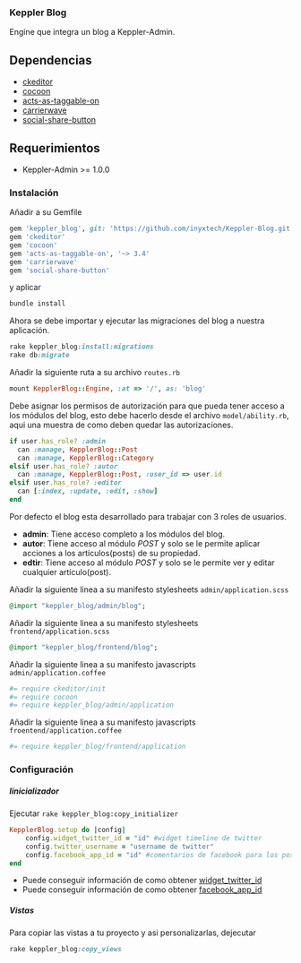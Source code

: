 ### Keppler Blog 

Engine que integra un blog a Keppler-Admin.

## Dependencias

* [ckeditor](https://github.com/galetahub/ckeditor)
* [cocoon](https://github.com/nathanvda/cocoon)
* [acts-as-taggable-on](https://github.com/mbleigh/acts-as-taggable-on)
* [carrierwave](https://github.com/carrierwaveuploader/carrierwave)
* [social-share-button](https://github.com/huacnlee/social-share-button)

## Requerimientos

* Keppler-Admin >= 1.0.0

### Instalación

Añadir a su Gemfile

```ruby
gem 'keppler_blog', git: 'https://github.com/inyxtech/Keppler-Blog.git'
gem 'ckeditor'
gem 'cocoon'
gem 'acts-as-taggable-on', '~> 3.4'
gem 'carrierwave'
gem 'social-share-button'
```
y aplicar

```ruby
bundle install
```

Ahora se debe importar y ejecutar las migraciones del blog a nuestra aplicación.

```ruby
rake keppler_blog:install:migrations
rake db:migrate
```

Añadir la siguiente ruta a su archivo `routes.rb`

```ruby
mount KepplerBlog::Engine, :at => '/', as: 'blog'
```

Debe asignar los permisos de autorización para que pueda tener acceso a los módulos del blog, esto debe hacerlo desde el archivo `model/ability.rb`, aqui una muestra de como deben quedar las autorizaciones.

```ruby
if user.has_role? :admin
  can :manage, KepplerBlog::Post
  can :manage, KepplerBlog::Category
elsif user.has_role? :autor
  can :manage, KepplerBlog::Post, :user_id => user.id
elsif user.has_role? :editor
  can [:index, :update, :edit, :show]
end
```

Por defecto el blog esta desarrollado para trabajar con 3 roles de usuarios.

* **admin**: Tiene acceso completo a los módulos del blog.
* **autor**: Tiene acceso al módulo *POST* y solo se le permite aplicar acciones a los artículos(posts) de su propiedad.
* **edtir**: Tiene acceso al módulo *POST* y solo se le permite ver y editar cualquier artículo(post).


Añadir la siguiente linea a su manifesto stylesheets `admin/application.scss`

```ruby
@import "keppler_blog/admin/blog";
```

Añadir la siguiente linea a su manifesto stylesheets `frontend/application.scss`

```ruby
@import "keppler_blog/frontend/blog";
```

Añadir la siguiente linea a su manifesto javascripts `admin/application.coffee`

```ruby
#= require ckeditor/init
#= require cocoon
#= require keppler_blog/admin/application
```

Añadir la siguiente linea a su manifesto javascripts `froentend/application.coffee`

```ruby
#= require keppler_blog/frontend/application
```

### Configuración

##### Iinicializador

Ejecutar `rake keppler_blog:copy_initializer`

```ruby
KepplerBlog.setup do |config|
	config.widget_twitter_id = "id" #widget timeline de twitter
	config.twitter_username = "username de twitter"
	config.facebook_app_id = "id" #comentarios de facebook para los posts
end
```

* Puede conseguir información de como obtener [widget_twitter_id](https://dev.twitter.com/web/embedded-timelines)
* Puede conseguir información de como obtener [facebook_app_id](https://developers.facebook.com/docs/plugins/comments)

##### Vistas

Para copiar las vistas a tu proyecto y asi personalizarlas, dejecutar

```ruby
rake keppler_blog:copy_views
```
